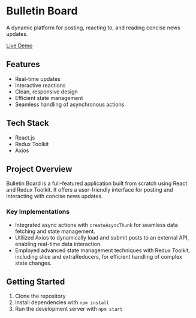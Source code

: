 # Bulletin Board

A dynamic platform for posting, reacting to, and reading concise news updates.

[Live Demo](https://bulletin-board-virid.vercel.app)

## Features

- Real-time updates
- Interactive reactions
- Clean, responsive design
- Efficient state management
- Seamless handling of asynchronous actions

## Tech Stack

- React.js
- Redux Toolkit
- Axios

## Project Overview

Bulletin Board is a full-featured application built from scratch using React and Redux Toolkit. It offers a user-friendly interface for posting and interacting with concise news updates.

### Key Implementations

- Integrated async actions with `createAsyncThunk` for seamless data fetching and state management.
- Utilized Axios to dynamically load and submit posts to an external API, enabling real-time data interaction.
- Employed advanced state management techniques with Redux Toolkit, including slice and extraReducers, for efficient handling of complex state changes.

## Getting Started

1. Clone the repository
2. Install dependencies with `npm install`
3. Run the development server with `npm start`

